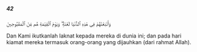 ##### 42

<span class="ayah">وَأَتْبَعْنَٰهُمْ فِى هَٰذِهِ ٱلدُّنْيَا لَعْنَةًۭ ۖ وَيَوْمَ ٱلْقِيَٰمَةِ هُم مِّنَ ٱلْمَقْبُوحِينَ</span>

<span class="ayah_translation">Dan Kami ikutkanlah laknat kepada mereka di dunia ini; dan pada hari kiamat mereka termasuk orang-orang yang dijauhkan (dari rahmat Allah).</span>
